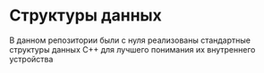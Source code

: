 # Структуры данных
В данном репозитории были с нуля реализованы стандартные структуры данных С++ для лучшего понимания их внутреннего устройства
